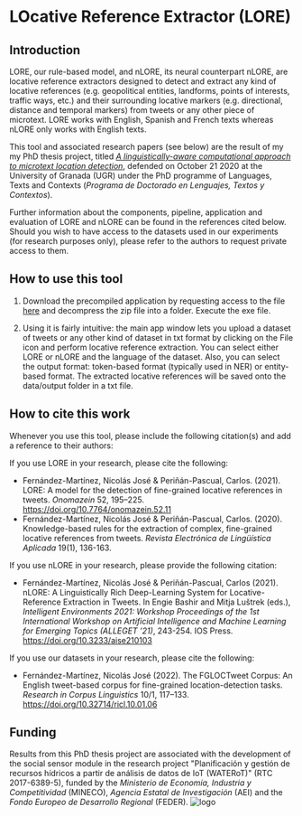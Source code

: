 # LOcative Reference Extractor (LORE)
## Introduction
LORE, our rule-based model, and nLORE, its neural counterpart nLORE, are locative reference extractors designed to detect and extract any kind of locative references (e.g. geopolitical entities, landforms, points of interests, traffic ways, etc.) and their surrounding locative markers (e.g. directional, distance and temporal markers) from tweets or any other piece of microtext. LORE works with English, Spanish and French texts whereas nLORE only works with English texts.

This tool and associated research papers (see below) are the result of my my PhD thesis project, titled [*A linguistically-aware computational approach to microtext location detection*](https://digibug.ugr.es/handle/10481/64577), defended on October 21 2020 at the University of Granada (UGR) under the PhD programme of Languages, Texts and Contexts (*Programa de Doctorado en Lenguajes, Textos y Contextos*).

Further information about the components, pipeline, application and evaluation of LORE and nLORE can be found in the references cited below. Should you wish to have access to the datasets used in our experiments (for research purposes only), please refer to the authors to request private access to them.

## How to use this tool

1. Download the precompiled application by requesting access to the file [here](https://drive.google.com/file/d/1yWs-eeP5_23eu1aNrZWnmIWKiVgMdupI/view?usp=sharing) and decompress the zip file into a folder. Execute the exe file.

2.  Using it is fairly intuitive: the main app window lets you upload a dataset of tweets or any other kind of dataset in txt format by clicking on the File icon and perform locative reference extraction. You can select either LORE or nLORE and the language of the dataset. Also, you can select the output format: token-based format (typically used in NER) or entity-based format. The extracted locative references will be saved onto the data/output folder in a txt file.

## How to cite this work
Whenever you use this tool, please include the following citation(s) and add a reference to their authors:

If you use LORE in your research, please cite the following:
- Fernández-Martínez, Nicolás José & Periñán-Pascual, Carlos. (2021). LORE: A model for the detection of fine-grained locative references in tweets. *Onomazein* 52, 195–225. https://doi.org/10.7764/onomazein.52.11
- Fernández-Martínez, Nicolás José & Periñán-Pascual, Carlos. (2020). Knowledge-based rules for the extraction of complex, fine-grained locative references from tweets. *Revista Electrónica de Lingüística Aplicada* 19(1), 136-163.


If you use nLORE in your research, please provide the following citation:
- Fernández-Martínez, Nicolás José & Periñán-Pascual, Carlos (2021). nLORE: A Linguistically Rich Deep-Learning System for Locative-Reference Extraction in Tweets. In Engie Bashir and Mitja Luštrek (eds.), *Intelligent Environments 2021: Workshop Proceedings of the 1st International Workshop on Artificial Intelligence and Machine Learning for Emerging Topics (ALLEGET ’21)*, 243-254. IOS Press. https://doi.org/10.3233/aise210103

If you use our datasets in your research, please cite the following:
- Fernández-Martínez, Nicolás José (2022). The FGLOCTweet Corpus: An English tweet-based corpus for fine-grained location-detection tasks. *Research in Corpus Linguistics* 10/1, 117–133. https://doi.org/10.32714/ricl.10.01.06

## Funding
Results from this PhD thesis project are associated with the development of the social sensor module in the research project "Planificación y gestión de recursos hídricos a partir de análisis de datos de IoT (WATERoT)" (RTC 2017-6389-5), funded by the *Ministerio de Economía, Industria y Competitividad* (MINECO), *Agencia Estatal de Investigación* (AEI) and the *Fondo Europeo de Desarrollo Regional* (FEDER).
![logo](https://user-images.githubusercontent.com/45042730/158458975-d0554557-82c3-40c6-bb08-b68a38115268.png)
